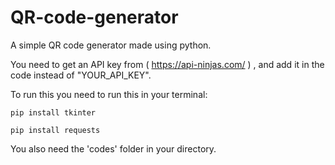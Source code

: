 # QR-code-generator
A simple QR code generator made using python.

You need to get an API key from ( https://api-ninjas.com/ ) , and add it in the code instead of "YOUR_API_KEY".

To run this you need to run this in your terminal:

```pip install tkinter```

```pip install requests```

You also need the 'codes' folder in your directory.
